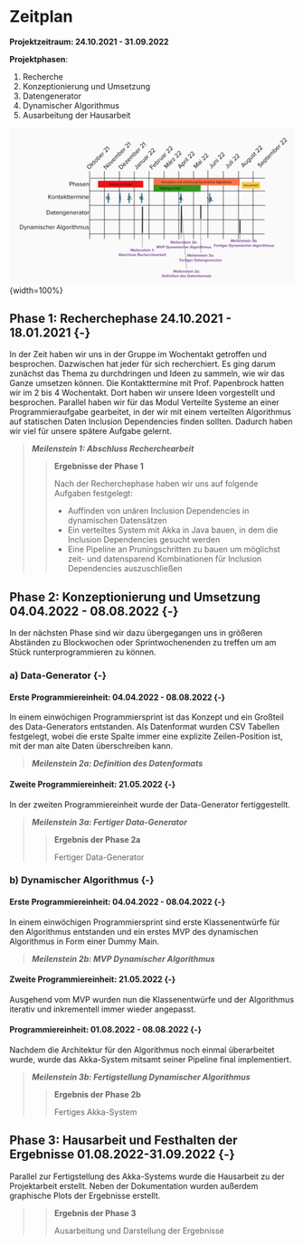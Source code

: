 # Zeitplan

**Projektzeitraum: 24.10.2021 - 31.09.2022**

**Projektphasen**:

1. Recherche
2. Konzeptionierung und Umsetzung
  1. Datengenerator
  2. Dynamischer Algorithmus
3. Ausarbeitung der Hausarbeit

<!--<div style="position:relative; z-index: 100; margin-left: -100px; margin-right: -100px; overflow: visible">-->

![](imgs/Zeitplan.png){width=100%}

<!-- </div>-->

## Phase 1: Recherchephase 24.10.2021 - 18.01.2021 {-}

In der Zeit haben wir uns in der Gruppe im Wochentakt getroffen und besprochen. Dazwischen hat jeder für sich recherchiert. Es ging darum zunächst das Thema zu durchdringen und Ideen zu sammeln, wie wir das Ganze umsetzen können. Die Kontakttermine mit Prof. Papenbrock hatten wir im 2 bis 4 Wochentakt. Dort haben wir unsere Ideen vorgestellt und besprochen. Parallel haben wir für das Modul Verteilte Systeme an einer Programmieraufgabe gearbeitet, in der wir mit einem verteilten Algorithmus auf statischen Daten Inclusion Dependencies finden sollten. Dadurch haben wir viel für unsere spätere Aufgabe gelernt.

> **_Meilenstein 1: Abschluss Recherchearbeit_**
>
>>**Ergebnisse der Phase 1**
>>
>>Nach der Recherchephase haben wir uns auf folgende Aufgaben festgelegt:
>>
>> - Auffinden von unären Inclusion Dependencies in dynamischen Datensätzen
>> - Ein verteiltes System mit Akka in Java bauen, in dem die Inclusion Dependencies gesucht werden
>> - Eine Pipeline an Pruningschritten zu bauen um möglichst zeit- und datensparend Kombinationen für Inclusion Dependencies auszuschließen

## Phase 2: Konzeptionierung und Umsetzung 04.04.2022 - 08.08.2022 {-}

In der nächsten Phase sind wir dazu übergegangen uns in größeren Abständen zu Blockwochen oder Sprintwochenenden zu treffen um am Stück runterprogrammieren zu können.

### a) Data-Generator {-}

#### Erste Programmiereinheit: 04.04.2022 - 08.08.2022 {-}

In einem einwöchigen Programmiersprint ist das Konzept und ein Großteil des Data-Generators entstanden. Als Datenformat wurden CSV Tabellen festgelegt, wobei die erste Spalte immer eine explizite Zeilen-Position ist, mit der man alte Daten überschreiben kann.

> **_Meilenstein 2a: Definition des Datenformats_**

#### Zweite Programmiereinheit: 21.05.2022 {-}

In der zweiten Programmiereinheit wurde der Data-Generator fertiggestellt.

> **_Meilenstein 3a: Fertiger Data-Generator_**
>
>> **Ergebnis der Phase 2a** 
>>
>> Fertiger Data-Generator

### b) Dynamischer Algorithmus {-}

#### Erste Programmiereinheit: 04.04.2022 - 08.04.2022 {-}

In einem einwöchigen Programmiersprint sind erste Klassenentwürfe für den Algorithmus entstanden und ein erstes MVP des dynamischen Algorithmus in Form einer Dummy Main.

> **_Meilenstein 2b: MVP Dynamischer Algorithmus_**

#### Zweite Programmiereinheit: 21.05.2022 {-}

Ausgehend vom MVP wurden nun die Klassenentwürfe und der Algorithmus iterativ und inkrementell immer wieder angepasst.

#### Programmiereinheit: 01.08.2022 - 08.08.2022 {-}

Nachdem die Architektur für den Algorithmus noch einmal überarbeitet wurde, wurde das Akka-System mitsamt seiner Pipeline final implementiert.

> **_Meilenstein 3b: Fertigstellung Dynamischer Algorithmus_**
>
>> **Ergebnis der Phase 2b** 
>>
>> Fertiges Akka-System

## Phase 3: Hausarbeit und Festhalten der Ergebnisse 01.08.2022-31.09.2022 {-}

Parallel zur Fertigstellung des Akka-Systems wurde die Hausarbeit zu der Projektarbeit erstellt. Neben der Dokumentation wurden außerdem graphische Plots der Ergebnisse erstellt.

>> **Ergebnis der Phase 3** 
>>
>> Ausarbeitung und Darstellung der Ergebnisse

